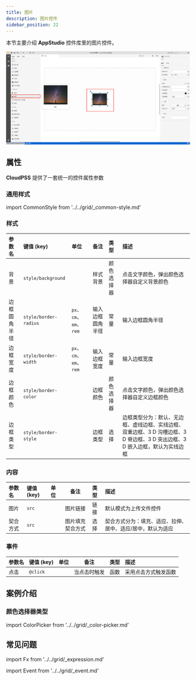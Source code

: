 ```yaml
---
title: 图片
description: 图片控件
sidebar_position: 22
---
```


本节主要介绍 **AppStudio** 控件库里的图片控件。

![图片控件](image.png "图片控件")

## 属性

**CloudPSS** 提供了一套统一的控件属性参数

### 通用样式

import CommonStyle from '../../grid/_common-style.md'

<CommonStyle />

### 样式

| 参数名 | 键值 (key) | 单位 | 备注 | 类型 | 描述 |
| :--- | :--- | :--- | :--: | :--- | :--- |
| 背景 | `style/background` |  | 样式背景 | 颜色选择器 | 点击文字颜色，弹出颜色选择器自定义背景颜色 |
| 边框圆角半径 | `style/border-radius` | `px`、`cm`、`em`、`rem` | 输入边框圆角半径 | 常量 | 输入边框圆角半径 |
| 边框宽度 | `style/border-width` | `px`、`cm`、`em`、`rem` | 输入边框宽度 | 常量 | 输入边框宽度 |
| 边框颜色 | `style/border-color` |  | 边框颜色 | 颜色选择器 | 点击文字颜色，弹出颜色选择器自定义边框颜色 |
| 边框类型 | `style/border-style` |  | 边框类型 | 选择 | 边框类型分为：默认、无边框、虚线边框、实线边框、双重边框、3 D 沟槽边框、3 D 脊边框、3 D 突出边框、3 D 嵌入边框，默认为实线边框 |

### 内容

| 参数名 | 键值 (key) | 单位 | 备注 | 类型 | 描述 |
| :--- | :--- | :--- | :--: | :--- | :--- |
| 图片 | `src` |  | 图片链接 | 链接 | 默认模式为上传文件控件 |
| 契合方式 | `src` |  | 图片填充契合方式 | 选择 | 契合方式分为：填充、适应、拉伸、居中、适应/居中，默认为适应 |

### 事件

| 参数名 | 键值 (key) | 单位 | 备注 | 类型 | 描述 |
| :--- | :--- | :--- | :--: | :--- | :--- |
| 点击 | `@click` |  | 当点击时触发 | 函数 | 采用点击方式触发函数 |

## 案例介绍

### 颜色选择器类型

import ColorPicker from '../../grid/_color-picker.md'

<ColorPicker />

## 常见问题



import Fx from '../../grid/_expression.md'

<Fx />



import Event from '../../grid/_event.md'

<Event />
